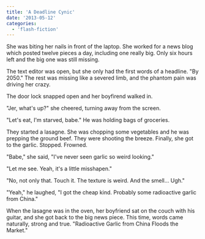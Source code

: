 ```yaml
---
title: 'A Deadline Cynic'
date: '2013-05-12'
categories:
  - 'flash-fiction'
---
```


She was biting her nails in front of the laptop. She worked for a news blog
which posted twelve pieces a day, including one really big. Only six hours left
and the big one was still missing.

The text editor was open, but she only had the first words of a headline. "By
2050." The rest was missing like a severed limb, and the phantom pain was
driving her crazy.

The door lock snapped open and her boyfirend walked in.

"Jer, what's up?" she cheered, turning away from the screen.

"Let's eat, I'm starved, babe." He was holding bags of groceries.

They started a lasagne. She was chopping some vegetables and he was prepping the
ground beef. They were shooting the breeze. Finally, she got to the garlic.
Stopped. Frowned.

"Babe," she said, "I've never seen garlic so weird looking."

"Let me see. Yeah, it's a little misshapen."

"No, not only that. Touch it. The texture is weird. And the smell... Ugh."

"Yeah," he laughed, "I got the cheap kind. Probably some radioactive garlic from
China."

When the lasagne was in the oven, her boyfriend sat on the couch with his
guitar, and she got back to the big news piece. This time, words came naturally,
strong and true. "Radioactive Garlic from China Floods the Market."
